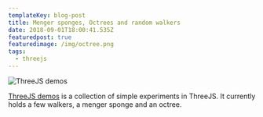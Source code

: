 ```yaml
---
templateKey: blog-post
title: Menger sponges, Octrees and random walkers
date: 2018-09-01T18:00:41.535Z
featuredpost: true
featuredimage: /img/octree.png
tags:
  - threejs
---
```

![ThreeJS demos](/img/octree.png)

[ThreeJS demos](https://carstenhoyer.github.io/twee/) is a collection of simple experiments in ThreeJS. It currently holds a few walkers, a menger sponge and an octree.
